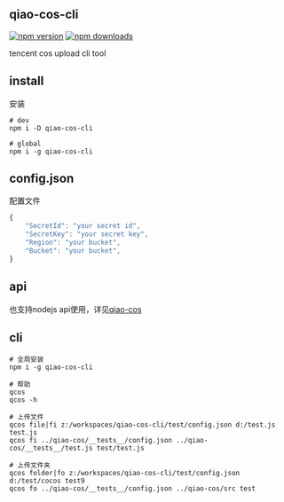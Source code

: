 ## qiao-cos-cli

[![npm version](https://img.shields.io/npm/v/qiao-cos-cli.svg?style=flat-square)](https://www.npmjs.org/package/qiao-cos-cli)
[![npm downloads](https://img.shields.io/npm/dm/qiao-cos-cli.svg?style=flat-square)](https://npm-stat.com/charts.html?package=qiao-cos-cli)

tencent cos upload cli tool

## install

安装

```shell
# dev
npm i -D qiao-cos-cli

# global
npm i -g qiao-cos-cli
```

## config.json

配置文件

```javascript
{
    "SecretId": "your secret id",
    "SecretKey": "your secret key",
    "Region": "your bucket",
    "Bucket": "your bucket",
}
```

## api

也支持nodejs api使用，详见[qiao-cos](https://www.npmjs.com/package/qiao-cos)

## cli

```shell
# 全局安装
npm i -g qiao-cos-cli

# 帮助
qcos
qcos -h

# 上传文件
qcos file|fi z:/workspaces/qiao-cos-cli/test/config.json d:/test.js test.js
qcos fi ../qiao-cos/__tests__/config.json ../qiao-cos/__tests__/test.js test/test.js

# 上传文件夹
qcos folder|fo z:/workspaces/qiao-cos-cli/test/config.json d:/test/cocos test9
qcos fo ../qiao-cos/__tests__/config.json ../qiao-cos/src test
```
